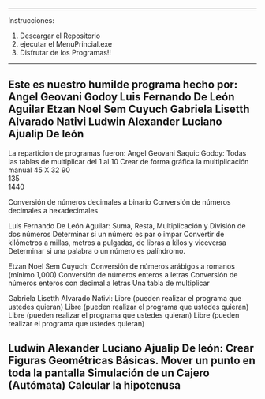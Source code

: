 -----------------------------------------------------
Instrucciones:
1. Descargar el Repositorio
2. ejecutar el MenuPrincial.exe
3. Disfrutar de los Programas!!
------------------------------------------------------
Este es nuestro humilde programa hecho por:
Angel Geovani Godoy
Luis Fernando De León Aguilar
Etzan Noel Sem Cuyuch
Gabriela Lisetth Alvarado Nativi
Ludwin Alexander Luciano Ajualip De león
-----------------------------------------------------
La reparticion de programas fueron:
Angel Geovani Saquic Godoy:
Todas las tablas de multiplicar del 1 al 10
Crear de forma gráfica la multiplicación manual
                          45
                       X 32
                         90  
                     135  
                   1440

Conversión de números decimales a binario
Conversión de números decimales a hexadecimales

Luis Fernando De León Aguilar:
Suma, Resta, Multiplicación y División de dos números
Determinar si un número es par o impar
Convertir de kilómetros a millas, metros a pulgadas, de libras a kilos y viceversa
Determinar si una palabra o un número es palíndromo.

Etzan Noel Sem Cuyuch:
Conversión de números arábigos a romanos (mínimo 1,000)
Conversión de números enteros a letras
Conversión de números enteros con decimal a letras
Una tabla de multiplicar

Gabriela Lisetth Alvarado Nativi:
Libre (pueden realizar el programa que ustedes quieran)
Libre (pueden realizar el programa que ustedes quieran)
Libre (pueden realizar el programa que ustedes quieran)
Libre (pueden realizar el programa que ustedes quieran)

Ludwin Alexander Luciano Ajualip De león:
Crear Figuras Geométricas Básicas.
Mover un punto en toda la pantalla
Simulación de un Cajero (Autómata)
Calcular la hipotenusa
--------------------------------------------------------------------------------------------
